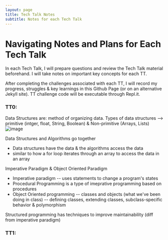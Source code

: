 ```yaml
---
layout: page
title: Tech Talk Notes
subtitle: Notes for each Tech Talk
---
```

# Navigating Notes and Plans for Each Tech Talk
In each Tech Talk, I will prepare questions and review the Tech Talk material beforehand. I will take notes on important key concepts for each TT.

After completing the challenges associated with each TT, I will record my progress, struggles & key learnings in this Github Page (or on an alternative Jekyll site). TT challenge code will be executable through Repl.it.

### TT0:

Data Structures are: method of organizing data. Types of data structures --> primitive (intger, float, String, Boolean) & Non-primitive (Arrays, Lists)
![image](https://user-images.githubusercontent.com/40574565/158223705-2bd7992a-ca34-415a-a161-fdfd26a12b1e.png)

Data Structures and Algorithms go together
* Data structures have the data & the algorithms access the data
* similar to how a for loop iterates through an array to access the data in an array

Imperative Paradigm & Object Oriented Paradigm
* Imperative paradigm -- uses statements to change a program's states
* Procedural Programming is a type of imeprative programming based on procedures
* Object Oriented programming -- classes and objects (what we've been doing in class) -- defining classes, extending classes, subclass-specific behavior & polymorphism

Structured programming has techniques to improve maintainability (diff from imperative paradigm)

### TT1: